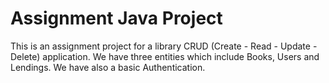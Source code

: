 # Assignment Java Project

This is an assignment project for a library CRUD (Create - Read - Update - Delete) application. 
We have three entities which include Books, Users and Lendings. We have also a basic Authentication.
